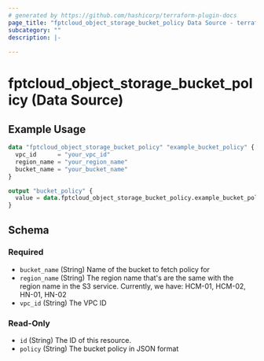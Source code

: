 ```yaml
---
# generated by https://github.com/hashicorp/terraform-plugin-docs
page_title: "fptcloud_object_storage_bucket_policy Data Source - terraform-provider-fptcloud"
subcategory: ""
description: |-
  
---
```


# fptcloud_object_storage_bucket_policy (Data Source)



## Example Usage

```terraform
data "fptcloud_object_storage_bucket_policy" "example_bucket_policy" {
  vpc_id      = "your_vpc_id"
  region_name = "your_region_name"
  bucket_name = "your_bucket_name"
}

output "bucket_policy" {
  value = data.fptcloud_object_storage_bucket_policy.example_bucket_policy.policy
}
```

<!-- schema generated by tfplugindocs -->
## Schema

### Required

- `bucket_name` (String) Name of the bucket to fetch policy for
- `region_name` (String) The region name that's are the same with the region name in the S3 service. Currently, we have: HCM-01, HCM-02, HN-01, HN-02
- `vpc_id` (String) The VPC ID

### Read-Only

- `id` (String) The ID of this resource.
- `policy` (String) The bucket policy in JSON format
